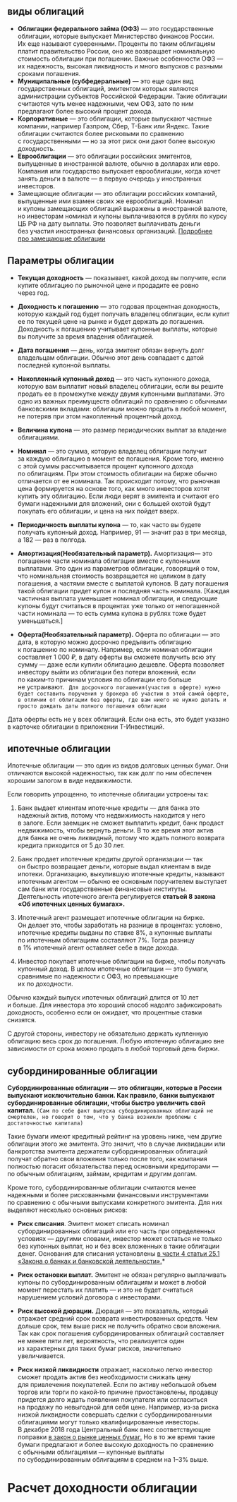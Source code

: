
## виды облигаций

* **Облигации федерального займа (ОФЗ)** — это государственные облигации, которые выпускает Министерство финансов России. Их еще называют суверенными. Проценты по таким облигациям платит правительство России, оно же возвращает номинальную стоимость облигации при погашении. Важные особенности ОФЗ — их надежность, высокая ликвидность и много выпусков с разными сроками погашения.
* **Муниципальные (субфедеральные)** — это еще один вид государственных облигаций, эмитентом которых являются администрации субъектов Российской Федерации. Такие облигации считаются чуть менее надежными, чем ОФЗ, зато по ним предлагают более высокий процент дохода.
* **Корпоративные** — это облигации, которые выпускают частные компании, например Газпром, Сбер, Т-Банк или Яндекс. Такие облигации считаются более рисковыми по сравнению с государственными — но за этот риск они дают более высокую доходность.
* **Еврооблигации** — это облигации российских эмитентов, выпущенные в иностранной валюте, обычно в долларах или евро. Компания или государство выпускает еврооблигации, когда хочет занять деньги в валюте — в первую очередь у иностранных инвесторов.
* Замещающие облигации — это облигации российских компаний, выпущенные ими взамен своих же еврооблигаций. Номинал и купоны замещающих облигаций выражены в иностранной валюте, но инвесторам номинал и купоны выплачиваются в рублях по курсу ЦБ РФ на дату выплаты. Это позволяет выплачивать деньги без участия иностранных финансовых организаций. [Подробнее про замещающие облигации](https://www.tbank.ru/invest/help/replacement-bonds/)

## Параметры облигации

* **Текущая доходность** — показывает, какой доход вы получите, если купите облигацию по рыночной цене и продадите ее ровно через год.

* **Доходность к погашению** — это годовая процентная доходность, которую каждый год будет получать владелец облигации, если купит ее по текущей цене на рынке и будет держать до погашения. Доходность к погашению учитывает купонные выплаты, которые вы получите за время владения облигацией.

* **Дата погашения** — день, когда эмитент обязан вернуть долг владельцам облигации. Обычно этот день совпадает с датой последней купонной выплаты.

* **Накопленный купонный доход** — это часть купонного дохода, которую вам выплатит новый владелец облигации, если вы решите продать ее в промежутке между двумя купонными выплатами. Это одно из важных преимуществ облигаций по сравнению с обычными банковскими вкладами: облигации можно продать в любой момент, не потеряв при этом накопленный процентный доход.

* **Величина купона** — это размер периодических выплат за владение облигациями.

* **Номинал** — это сумма, которую владелец облигации получит за каждую облигацию в момент ее погашения. Кроме того, именно с этой суммы рассчитывается процент купонного дохода по облигациям. При этом стоимость облигации на бирже обычно отличается от ее номинала. Так происходит потому, что рыночная цена формируется на основе того, как много инвесторов хотят купить эту облигацию. Если люди верят в эмитента и считают его бумаги надежными для вложений, они с большей охотой будут покупать его облигации, и цена на них пойдет вверх.

* **Периодичность выплаты купона** — то, как часто вы будете получать купонный доход. Например, 91 — значит раз в три месяца, а 182 — раз в полгода.

* **Амортизация(Необязательный параметр).** Амортизация— это погашение части номинала облигации вместе с купонными выплатами. Это один из параметров облигации, говорящий о том, что номинальная стоимость возвращается не целиком в дату погашения, а частями вместе с выплатой купонов. В дату погашения такой облигации придет купон и последняя часть номинала. [Каждая частичная выплата уменьшает номинал облигации, и следующие купоны будут считаться в процентах уже только от непогашенной части номинала — то есть сумма купона в рублях тоже будет уменьшаться.]

* **Оферта(Необязательный параметр).** Оферта по облигации — это дата, в которую можно досрочно предъявить облигацию к погашению по номиналу. Например, если номинал облигации составляет 1 000 ₽, в дату оферты вы сможете получить всю эту сумму — даже если купили облигацию дешевле. Оферта позволяет инвестору выйти из облигации без потери вложений, если по каким‑то причинам условия по облигации его больше не устраивают. ` Для досрочного погашения(участия в оферте) нужно будет составить поручения у брокера об участии в этой самой оферте, в отличии от облигации без оферты, где вам ниего не нужно делать и просто дождать даты полного погашения облигации`

Дата оферты есть не у всех облигаций. Если она есть, это будет указано в карточке облигации в приложении Т-Инвестиций.

## ипотечные облигации
Ипотечные облигации — это один из видов долговых ценных бумаг. Они отличаются высокой надежностью, так как долг по ним обеспечен хорошим залогом в виде недвижимости.

Если говорить упрощенно, то ипотечные облигации устроены так:

1. Банк выдает клиентам ипотечные кредиты — для банка это надежный актив, потому что недвижимость находится у него в залоге. Если заемщик не сможет выплатить кредит, банк продаст недвижимость, чтобы вернуть деньги. В то же время этот актив для банка не очень ликвидный, потому что ждать полного возврата кредита приходится от 5 до 30 лет.

2. Банк продает ипотечные кредиты другой организации — так он быстро возвращает деньги, которые выдал клиентам в виде ипотеки. Организацию, выкупившую ипотечные кредиты, называют ипотечным агентом — обычно ее основным поручителем выступает сам банк или государственные финансовые институты. Деятельность ипотечного агента регулируется **статьей 8 закона «Об ипотечных ценных бумагах».**

3. Ипотечный агент размещает ипотечные облигации на бирже. Он делает это, чтобы заработать на разнице в процентах: условно, ипотечные кредиты выданы по ставке 8%, а купонные выплаты по ипотечным облигациям составляют 7%. Тогда разницу в 1% ипотечный агент оставляет себе в виде дохода.

4. Инвестор покупает ипотечные облигации на бирже, чтобы получать купонный доход. В целом ипотечные облигации — это бумаги, сравнимые по надежности с ОФЗ, но превышающие их по доходности.

Обычно каждый выпуск ипотечных облигаций длится от 10 лет и больше. Для инвестора это хороший способ надолго зафиксировать доходность, особенно если он ожидает, что процентные ставки снизятся.

С другой стороны, инвестору не обязательно держать купленную облигацию весь срок до погашения. Любую ипотечную облигацию вне зависимости от срока можно продать в любой торговый день биржи.

## субординированные облигации

**Субординированные облигации — это облигации, которые в России выпускают исключительно банки. Как правило, банки выпускают субординированные облигации, чтобы быстро увеличить свой капитал.** `(Сам по себе факт выпуска субординированных облигаций не смертелен, но говорит о том, что у банка возникли проблемы с достаточностью капитала)`

Такие бумаги имеют кредитный рейтинг на уровень ниже, чем другие облигации этого же эмитента. Это значит, что в случае ликвидации или банкротства эмитента держатели субординированных облигаций получат обратно свои вложения только после того, как компания полностью погасит обязательства перед основными кредиторами — по обычным облигациям, займам, кредитам и другим долгам.

Кроме того, субординированные облигации считаются менее надежными и более рискованными финансовыми инструментами по сравнению с обычными выпусками конкретного эмитента. Для них выделяют несколько основных рисков:
* **Риск списания**. Эмитент может списать номинал субординированных облигаций или его часть при определенных условиях — другими словами, инвестор может остаться не только без купонных выплат, но и без всех вложенных в такие облигации денег. Основания для списания установлены [в части 4 статьи 25.1 «Закона о банках и банковской деятельности».](https://www.consultant.ru/document/cons_doc_LAW_5842/10a8a103b8ea7021048caff282bdc6a1d2b13be6/#dst562)*

* **Риск остановки выплат.** Эмитент не обязан регулярно выплачивать купоны по субординированным облигациям и может в любой момент перестать их платить — и это не будет считаться нарушением условий договора с инвесторами.

* **Риск высокой дюрации.** Дюрация — это показатель, который отражает средний срок возврата инвестированных средств. Чем дольше срок, тем выше риск не получить обратно свои вложения. Так как срок погашения субординированных облигаций составляет не менее пяти лет, вероятность, что реализуется один из характерных для таких бумаг рисков, значительно увеличивается.

* **Риск низкой ликвидности** отражает, насколько легко инвестор сможет продать актив без необходимости снижать цену для привлечения покупателей. Если по активу небольшой объем торгов или торги по какой‑то причине приостановлены, продавцу придется долго ждать появления покупателя или согласиться на продажу по невыгодной для себя цене. Например, из‑за риска низкой ликвидности совершать сделки с субординированными облигациями могут только квалифицированные инвесторы. В декабре 2018 года Центральный банк внес соответствующие поправки [в закон о рынке ценных бумаг.](https://www.consultant.ru/document/cons_doc_LAW_314630/b004fed0b70d0f223e4a81f8ad6cd92af90a7e3b/)
Но в то же время такие бумаги предлагают и более высокую доходность по сравнению с обычными облигациями — купонные выплаты по субординированным облигациям в среднем на 1–3% выше.


# Расчет доходности облигации
